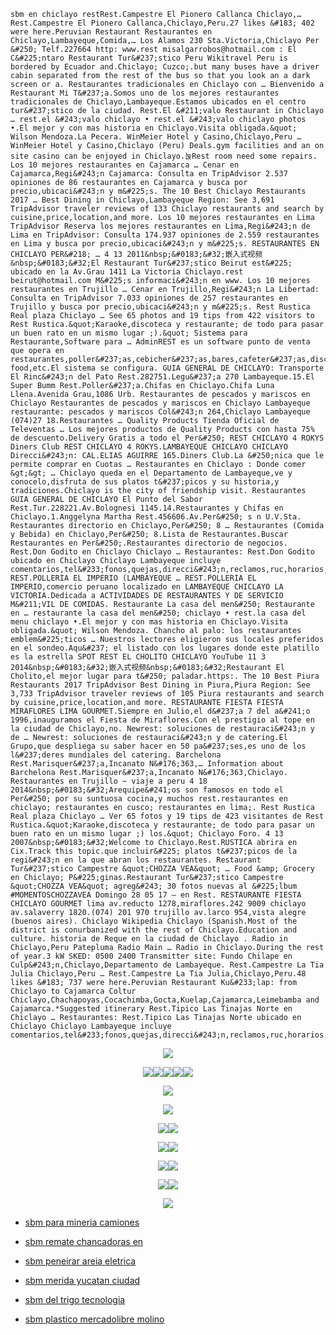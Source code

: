 
```
sbm en chiclayo restRest.Campestre El Pionero Callanca Chiclayo,… Rest.Campestre El Pionero Callanca,Chiclayo,Peru.27 likes &#183; 402 were here.Peruvian Restaurant Restaurantes en Chiclayo,Lambayeque,Comida,… Los Alamos 230 Sta.Victoria,Chiclayo Per &#250; Telf.227664 http: www.rest misalgarrobos@hotmail.com : El C&#225;ntaro Restaurant Tur&#237;stico Peru Wikitravel Peru is bordered by Ecuador and.Chiclayo; Cuzco;.but many buses have a driver cabin separated from the rest of the bus so that you look an a dark screen or a. Restaurantes tradicionales en Chiclayo con … Bienvenido a Restaurant Mi T&#237;a.Somos uno de los mejores restaurantes tradicionales de Chiclayo,Lambayeque.Estamos ubicados en el centro tur&#237;stico de la ciudad. Rest.El &#211;valo Restaurant in Chiclayo … rest.el &#243;valo chiclayo • rest.el &#243;valo chiclayo photos •.El mejor y con mas historia en Chiclayo.Visita obligada.&quot; Wilson Mendoza.La Pecera. WinMeier Hotel y Casino,Chiclayo,Peru … WinMeier Hotel y Casino,Chiclayo (Peru) Deals.gym facilities and an on site casino can be enjoyed in Chiclayo.눉Rest room need some repairs. Los 10 mejores restaurantes en Cajamarca … Cenar en Cajamarca,Regi&#243;n Cajamarca: Consulta en TripAdvisor 2.537 opiniones de 86 restaurantes en Cajamarca y busca por precio,ubicaci&#243;n y m&#225;s. The 10 Best Chiclayo Restaurants 2017 … Best Dining in Chiclayo,Lambayeque Region: See 3,691 TripAdvisor traveler reviews of 133 Chiclayo restaurants and search by cuisine,price,location,and more. Los 10 mejores restaurantes en Lima TripAdvisor Reserva los mejores restaurantes en Lima,Regi&#243;n de Lima en TripAdvisor: Consulta 174.937 opiniones de 2.559 restaurantes en Lima y busca por precio,ubicaci&#243;n y m&#225;s. RESTAURANTES EN CHICLAYO PER&#218; … 4 13 2011&nbsp;&#0183;&#32;嵌入式视频&nbsp;&#0183;&#32;El Restaurant Tur&#237;stico Beirut est&#225; ubicado en la Av.Grau 1411 La Victoria Chiclayo.rest beirut@hotmail.com M&#225;s informaci&#243;n en www. Los 10 mejores restaurantes en Trujillo … Cenar en Trujillo,Regi&#243;n La Libertad: Consulta en TripAdvisor 7.033 opiniones de 257 restaurantes en Trujillo y busca por precio,ubicaci&#243;n y m&#225;s. Rest Rustica Real plaza Chiclayo … See 65 photos and 19 tips from 422 visitors to Rest Rustica.&quot;Karaoke,discoteca y restaurante; de todo para pasar un buen rato en un mismo lugar ;).&quot; Sistema para Restaurante,Software para … AdminREST es un software punto de venta que opera en restaurantes,poller&#237;as,cebicher&#237;as,bares,cafeter&#237;as,discotecas,fast food,etc.El sistema se configura. GUIA GENERAL DE CHICLAYO: Transporte El Rinc&#243;n del Pato Rest.282751.Legu&#237;a 270 Lambayeque.15.El Super Bumm Rest.Poller&#237;a.Chifas en Chiclayo.Chifa Luna Llena.Avenida Grau,1086 Urb. Restaurantes de pescados y mariscos en Chiclayo Restaurantes de pescados y mariscos en Chiclayo Lambayeque restaurante: pescados y mariscos Col&#243;n 264,Chiclayo Lambayeque (074)27 18.Restaurantes … Quality Products Tienda Oficial de Televentas … Los mejores productos de Quality Products con hasta 75% de descuento.Delivery Gratis a todo el Per&#250; REST CHICLAYO 4 ROKYS Diners Club REST CHICLAYO 4 ROKYS.LAMBAYEQUE CHICLAYO CHICLAYO Direcci&#243;n: CAL.ELIAS AGUIRRE 165.Diners Club.La &#250;nica que le permite comprar en Cuotas … Restaurantes en Chiclayo : Donde comer &gt;&gt; … Chiclayo queda en el Departamento de Lambayeque,ve y conocelo,disfruta de sus platos t&#237;picos y su historia,y tradiciones.Chiclayo is the city of friendship visit. Restaurantes GUIA GENERAL DE CHICLAYO El Punto del Sabor Rest.Tur.228221.Av.Bolognesi 1145.14.Restaurantes y Chifas en Chiclayo.1.Anggelyna Martha Rest.456606.Av.Per&#250; s n U.V.Sta. Restaurantes directorio en Chiclayo,Per&#250; 8 … Restaurantes (Comida y Bebida) en Chiclayo,Per&#250; 8.Lista de Restaurantes.Buscar Restaurantes en Per&#250;.Restaurantes directorio de negocios. Rest.Don Godito en Chiclayo Chiclayo … Restaurantes: Rest.Don Godito ubicado en Chiclayo Chiclayo Lambayeque incluye comentarios,tel&#233;fonos,quejas,direcci&#243;n,reclamos,ruc,horarios,mapa REST.POLLERIA EL IMPERIO (LAMBAYEQUE … REST.POLLERIA EL IMPERIO,comercio peruano localizado en LAMBAYEQUE CHICLAYO LA VICTORIA.Dedicada a ACTIVIDADES DE RESTAURANTES Y DE SERVICIO M&#211;VIL DE COMIDAS. Restaurante La casa del men&#250; Restaurante en … restaurante la casa del men&#250; chiclayo • rest.la casa del menu chiclayo •.El mejor y con mas historia en Chiclayo.Visita obligada.&quot; Wilson Mendoza. Chancho al palo: los restaurantes emblem&#225;ticos … Nuestros lectores eligieron sus locales preferidos en el sondeo.Aqu&#237; el listado con los lugares donde este platillo es la estrella SPOT REST EL CHOLITO CHICLAYO YouTube 11 3 2014&nbsp;&#0183;&#32;嵌入式视频&nbsp;&#0183;&#32;Restaurant El Cholito,el mejor lugar para t&#250; paladar.https:. The 10 Best Piura Restaurants 2017 TripAdvisor Best Dining in Piura,Piura Region: See 3,733 TripAdvisor traveler reviews of 105 Piura restaurants and search by cuisine,price,location,and more. RESTAURANTE FIESTA FIESTA MIRAFLORES LIMA GOURMET.Siempre en Julio,el d&#237;a 7 del a&#241;o 1996,inauguramos el Fiesta de Miraflores.Con el prestigio al tope en la ciudad de Chiclayo,no. Newrest: soluciones de restauraci&#243;n y de … Newrest: soluciones de restauraci&#243;n y de catering.El Grupo,que despliega su saber hacer en 50 pa&#237;ses,es uno de los l&#237;deres mundiales del catering. Barchelona Rest.Marisquer&#237;a,Incanato N&#176;363,… Information about Barchelona Rest.Marisquer&#237;a,Incanato N&#176;363,Chiclayo. Restaurantes en Trujillo ~ viaje a peru 4 18 2014&nbsp;&#0183;&#32;Arequipe&#241;os son famosos en todo el Per&#250; por su suntuosa cocina,y muchos rest.restaurantes en chiclayo; restaurantes en cusco; restaurantes en lima;. Rest Rustica Real plaza Chiclayo … Ver 65 fotos y 19 tips de 423 visitantes de Rest Rustica.&quot;Karaoke,discoteca y restaurante; de todo para pasar un buen rato en un mismo lugar ;) los.&quot; Chiclayo Foro. 4 13 2007&nbsp;&#0183;&#32;Welcome to Chiclayo.Rest.RUSTICA abrira en Cix.Track this topic.que incluir&#225; platos t&#237;picos de la regi&#243;n en la que abran los restaurantes. Restaurant Tur&#237;stico Campestre &quot;CHOZZA VEA&quot; … Food &amp; Grocery en Chiclayo; P&#225;ginas.Restaurant Tur&#237;stico Campestre &quot;CHOZZA VEA&quot; agreg&#243; 30 fotos nuevas al &#225;lbum #MOMENTOSCHOZZAVEA Domingo 28 05 17 — en Rest. RESTAURANTE FIESTA CHICLAYO GOURMET lima av.reducto 1278,miraflores.242 9009 chiclayo av.salaverry 1820.(074) 201 970 trujillo av.larco 954,vista alegre (buenos aires). Chiclayo Wikipedia Chiclayo (Spanish.Most of the district is conurbanized with the rest of Chiclayo.Education and culture. historia de Reque en la ciudad de Chiclayo . Radio in Chiclayo,Peru Patepluma Radio Main … Radio in Chiclayo.During the rest of year.3 kW SKED: 0500 2400 Transmitter site: Fundo Chilape en Culp&#243;n,Chiclayo,Departamento de Lambayeque. Rest.Campestre La Tia Julia Chiclayo,Peru … Rest.Campestre La Tia Julia,Chiclayo,Peru.48 likes &#183; 737 were here.Peruvian Restaurant Ku&#233;lap: from Chiclayo to Cajamarca Coltur Chiclayo,Chachapoyas,Cocachimba,Gocta,Kuelap,Cajamarca,Leimebamba and Cajamarca.*Suggested itinerary Rest.Tipico Las Tinajas Norte en Chiclayo … Restaurantes: Rest.Tipico Las Tinajas Norte ubicado en Chiclayo Chiclayo Lambayeque incluye comentarios,tel&#233;fonos,quejas,direcci&#243;n,reclamos,ruc,horarios. 
```

<div align="center">

<a href="https://es-crusher.shibang-china.com/github&k=sbm+en+chiclayo+rest"><img src="https://static.shibang-china.com/es/crusher/logo.jpg"></a>

<a href="https://es-crusher.shibang-china.com/github&k=sbm+en+chiclayo+rest"><img src="https://static.shibang-china.com/es/crusher/index.jpg"></a><a href="https://es-crusher.shibang-china.com/material.htmlgithub&k=sbm+en+chiclayo+rest"><img src="https://static.shibang-china.com/es/crusher/material.jpg"></a><a href="https://es-crusher.shibang-china.com/application.htmlgithub&k=sbm+en+chiclayo+rest"><img src="https://static.shibang-china.com/es/crusher/application.jpg"></a><a href="https://es-crusher.shibang-china.com/aboutus.htmlgithub&k=sbm+en+chiclayo+rest"><img src="https://static.shibang-china.com/es/crusher/aboutus.jpg"></a><a href="https://es-crusher.shibang-china.com/contact.htmlgithub&k=sbm+en+chiclayo+rest"><img src="https://static.shibang-china.com/es/crusher/contact.jpg"></a>

<a href="https://es-crusher.shibang-china.com/github&k=sbm+en+chiclayo+rest"><img src="https://static.shibang-china.com/es/crusher/banner.jpg"></a>

<a href="https://swt.shibang-china.com/github&k=sbm+en+chiclayo+rest"><img src="https://static.shibang-china.com/es/crusher/text.jpg"></a>

<a href="https://swt.shibang-china.com/github&k=sbm+en+chiclayo+rest"><img src="https://static.shibang-china.com/es/crusher/chat.jpg"></a><a href="https://es-crusher.shibang-china.com/contact.htmlgithub&k=sbm+en+chiclayo+rest"><img src="https://static.shibang-china.com/es/crusher/message.jpg"></a>

<a href="https://es-crusher.shibang-china.com/products/pe.htmlgithub&k=sbm+en+chiclayo+rest"><img src="https://static.shibang-china.com/es/crusher/pe.jpg"></a><a href="https://es-crusher.shibang-china.com/products/pf.htmlgithub&k=sbm+en+chiclayo+rest"><img src="https://static.shibang-china.com/es/crusher/pf.jpg"></a>

<a href="https://es-crusher.shibang-china.com/products/hpt.htmlgithub&k=sbm+en+chiclayo+rest"><img src="https://static.shibang-china.com/es/crusher/hpt.jpg"></a><a href="https://es-crusher.shibang-china.com/products/vsi.htmlgithub&k=sbm+en+chiclayo+rest"><img src="https://static.shibang-china.com/es/crusher/vsi.jpg"></a>

<a href="https://es-crusher.shibang-china.com/products/klv.htmlgithub&k=sbm+en+chiclayo+rest"><img src="https://static.shibang-china.com/es/crusher/klv.jpg"></a><a href="https://es-crusher.shibang-china.com/products/portable.htmlgithub&k=sbm+en+chiclayo+rest"><img src="https://static.shibang-china.com/es/crusher/portable.jpg"></a>

<a href="https://swt.shibang-china.com/github&k=sbm+en+chiclayo+rest"><img src="https://static.shibang-china.com/es/crusher/case.jpg"></a>

</div>


* [sbm para mineria camiones](sbm%20para%20mineria%20camiones.md)

* [sbm remate chancadoras en](sbm%20remate%20chancadoras%20en.md)

* [sbm peneirar areia eletrica](sbm%20peneirar%20areia%20eletrica.md)

* [sbm merida yucatan ciudad](sbm%20merida%20yucatan%20ciudad.md)

* [sbm del trigo tecnologia](sbm%20del%20trigo%20tecnologia.md)

* [sbm plastico mercadolibre molino](sbm%20plastico%20mercadolibre%20molino.md)